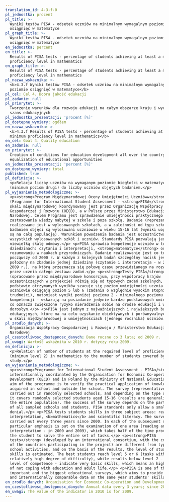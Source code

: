 ```yaml
---
translation_id: 4-3-f-0
pl_jednostka: procent
pl_title: >-
  Wyniki testów PISA - odsetek uczniów na minimalnym wymagalnym poziomie
  osiągnięć w matematyce
pl_graph_title: >-
  Wyniki testów PISA - odsetek uczniów na minimalnym wymagalnym poziomie
  osiągnięć w matematyce
en_jednostka: percent
en_title: >-
  Results of PISA tests - percentage of students achieving at least a minimum
  proficiency level in mathematics
en_graph_title: >-
  Results of PISA tests - percentage of students achieving at least a minimum
  proficiency level in mathematics
pl_nazwa_wskaznika: >-
  <b>4.3.f Wyniki testów PISA - odsetek uczniów na minimalnym wymagalnym
  poziomie osiągnięć w matematyce</b>
pl_cel: Cel 4. Dobra jakość edukacji
pl_zadanie: null
pl_priorytet: >-
  Tworzenie warunków dla rozwoju edukacji na całym obszarze kraju i wyrównywanie
  szans edukacyjnych
pl_jednostka_prezentacji: 'procent [%]'
pl_dostepne_wymiary: ogółem
en_nazwa_wskaznika: >-
  <b>4.3.f Results of PISA tests - percentage of students achieving at least a
  minimum proficiency level in mathematics</b>
en_cel: Goal 4. Quality education
en_zadanie: null
en_priorytet: >-
  Creation of conditions for education development all over the country and
  equalization of educational opportunities
en_jednostka_prezentacji: 'percent [%]'
en_dostepne_wymiary: total
published: true
pl_definicja: >-
  <p>Relacja liczby uczniów na wymaganym poziomie biegłości w matematyce
  (minimum poziom drugi) do liczby uczniów objętych badaniem.</p>
pl_wyjasnienia_metodologiczne: >-
  <p><strong>Program Międzynarodowej Oceny Umiejętności Ucznióww</strong>
  (Programme for International Student Assessment - <strong>PISA</strong>) w
  skali międzynarodowej koordynowany jest przez Organizację Współpracy
  Gospodarczej i Rozwoju (OECD), a w Polsce przez Ministerstwo Edukacji
  Narodowej. Celem Programu jest sprawdzenie umiejętności praktycznego
  zastosowania wiedzy nabytej w szkole i poza szkołą. Badanie (reprezentacyjne)
  realizowane jest w wylosowanych szkołach, a w zależności od typu szkoły,
  badaniem objęci są wylosowani uczniowie w wieku 15-16 lat (wyniki uogólniane
  są na całą populację). Warunkiem powodzenia badania jest uczestnictwo w nim
  wszystkich wylosowanych szkół i uczniów. Standardy PISA pozwalają jedynie na
  niewielką skalę odmowy.</p> <p>PISA sprawdza kompetencje uczniów w trzech
  dziedzinach: czytaniu i interpretacji, <strong>matematyce</strong> oraz
  rozumowaniu w naukach przyrodniczych. Badanie realizowanie jest co trzy lata,
  począwszy od 2000 r. W każdym z kolejnych badań szczególny nacisk jest
  położony na zbadanie jednej dziedziny (czytanie i interpretacja - w 2000 r. i
  2009 r.), na którą przeznacza się połowę czasu przewidzianego na rozwiązanie
  przez ucznia całego zestawu zadań.</p> <p><strong>Testy PISA</strong>
  (opracowane przez międzynarodowe konsorcjum, przy współpracy krajów
  uczestniczących w projekcie) różnią się od typowych zadań szkolnych, a na
  podstawie otrzymanych wyników szacuje się poziom umiejętności ucznia. Najlepsi
  uczniowie osiągają poziom 5 lub 6 (zadania o względnie wysokim stopniu
  trudności), natomiast wyniki poniżej poziomu 2 - minimalnego poziomu
  kompetencji - wskazują na posiadanie jedynie bardzo podstawowych umiejętności,
  co oznacza zwiększone ryzyko nieradzenia sobie na drodze edukacji i w życiu
  dorosłym.</p> <p>PISA jest jednym z najważniejszych i największych badań
  edukacyjnych, które ma na celu uzyskanie obiektywnych i porównywalnych danych
  w skali międzynarodowej o umiejętnościach (jednego rocznika) uczniów.</p>
pl_zrodlo_danych: >-
  Organizacja Współpracy Gospodarczej i Rozwoju / Ministerstwo Edukacji
  Narodowej
pl_czestotliwosc_dostępnosc_danych: Dane roczne co 3 lata; od 2009 r.
pl_uwagi: Wartość wskaźnika w 2010 r. dotyczy roku 2009.
en_definicja: >-
  <p>Relation of number of students at the required level of proficiency
  (minimum level 2) in mathematics to the number of students covered by the
  study.</p>
en_wyjasnienia_metodologiczne: >-
  <p><strong>Programme for International Student Assessment - PISA</strong> is
  internationally coordinated by the Organisation for Economic Co-operation and
  Development (OECD) and in Poland by the Ministry of National Education. The
  aim of the programme is to verify the practical application of knowledge
  acquired in school and outside the school. The survey (representative) is
  carried out in randomly selected schools, and depending on the type of school,
  it covers randomly selected students aged 15-16 (results are generalized to
  the entire population). The success of the survey depends on the participation
  of all sampled schools and students. PISA standards only allow a small-scale
  denial.</p> <p>PISA tests students skills in three subject areas: reading and
  interpretation, <b>mathematics</b> and scientific literacy. The survey is
  carried out every three years since 2000. In each of the subsequent surveys, a
  particular emphasis is put on the examination of one area (reading and
  interpretation - in 2000 and 2009), which takes half of the time provided for
  the student to solve the entire set of tasks.</p> <p><strong>PISA
  tests</strong> (developed by an international consortium, with the cooperation
  of the countries participating in the project) are different from typical
  school activities, and on the basis of the results, the level of student
  skills is estimated. The best students reach level 5 or 6 (tasks with a
  relatively high degree of difficulty), while results below level 2 - a minimum
  level of competence - indicate very basic skills, which means an higher risk
  of not coping with education and adult life.</p> <p>PISA is one of the most
  important and the biggest educational surveys, which aims to provide objective
  and internationally comparable data on the same year students' skills.</p>
en_zrodlo_danych: Organisation for Economic Co-operation and Development / Ministry of Education
en_czestotliwosc_dostępnosc_danych: Annual data every 3 years; since 2009
en_uwagi: The value of the indicator in 2010 is for 2009.
---
```

